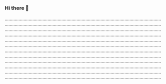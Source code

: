 ### Hi there 👋

................................................................................................................................................................................................................................................................................................................................................................................................................................................................................................................................................................................................................................................................................................................................................................................................................................................................................................................................................................................................................................................................................................................................................................................................................................................................................................................................................................................................................................................................................................................................................